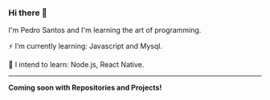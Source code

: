 ### Hi there 👋

I'm Pedro Santos and I'm learning the art of programming.

⚡ I’m currently learning: Javascript and Mysql.

🔭 I intend to learn: Node.js,  React Native.

---
**Coming soon with Repositories and Projects!**
